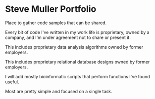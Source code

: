 # Steve Muller Portfolio
Place to gather code samples that can be shared.

Every bit of code I've written in my work life is proprietary, owned by a company, and I'm under agreement not to share or present it.

This includes proprietary data analysis algorithms owned by former employers.

This includes proprietary relational database designs owned by former employers.

I will add mostly bioinformatic scripts that perform functions I've found useful.

Most are pretty simple and focused on a single task.
